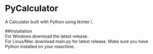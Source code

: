 # PyCalculator 
A Calculater built with Python using tkinter \

##Installation \
For Windows download the latest release. \
For Linux/Mac download main.py for latest release. Make sure you have Python installed on your maschine. 
